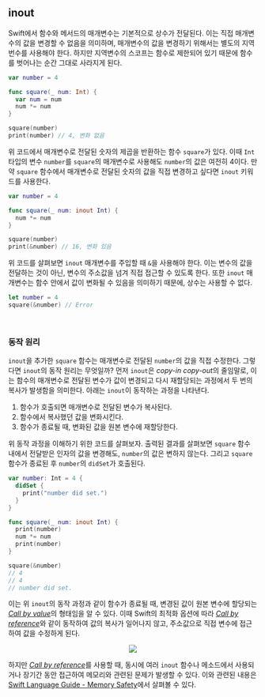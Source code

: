 ## inout

Swift에서 함수와 메서드의 매개변수는 기본적으로 상수가 전달된다. 이는 직접 매개변수의 값을 변경할 수 없음을 의미하며, 매개변수의 값을 변경하기 위해서는 별도의 지역번수를 사용해야 한다. 하지만 지역변수의 스코프는 함수로 제한되어 있기 때문에 함수를 벗어나는 순간 그대로 사라지게 된다.

```swift
var number = 4

func square(_ num: Int) {
  var num = num
  num *= num
}

square(number)
print(number) // 4, 변화 없음
```

위 코드에서 매개변수로 전달된 숫자의 제곱을 반환하는 함수 `square`가 있다. 이때  `Int` 타입의 변수 `number`를 `square`의 매개변수로 사용해도 `number`의 값은 여전히 4이다. 만약 `square` 함수에서 매개변수로 전달된 숫자의 값을 직접 변경하고 싶다면 `inout` 키워드를 사용한다.

```swift
var number = 4

func square(_ num: inout Int) {
  num *= num
}

square(number)
print(&number) // 16, 변화 있음
```

위 코드를 살펴보면 `inout` 매개변수를 주입할 때 `&`을 사용해야 한다. 이는 변수의 값을 전달하는 것이 아닌, 변수의 주소값을 넘겨 직접 접근할 수 있도록 한다. 또한 `inout` 매개변수는 함수 안에서 값이 변화될 수 있음을 의미하기 때문에, 상수는 사용할 수 없다.

```swift
let number = 4
square(&number) // Error
```

&nbsp;
### 동작 원리

`inout`을 추가한 `square` 함수는 매개변수로 전달된 `number`의 값을 직접 수정한다. 그렇다면 `inout`의 동작 원리는 무엇일까? 먼저 `inout`은 *copy-in copy-out*의 줄임말로, 이는 함수의 매개변수로 전달된 변수가 값이 변경되고 다시 재할당되는 과정에서 두 번의 복사가 발생함을 의미한다. 아래는 `inout`이 동작하는 과정을 나타낸다.

1. 함수가 호출되면 매개변수로 전달된 변수가 복사된다.
2. 함수에서 복사했던 값을 변화시킨다.
3. 함수가 종료될 때, 변화된 값을 원본 변수에 재할당한다.

위 동작 과정을 이해하기 위한 코드를 살펴보자. 출력된 결과를 살펴보면 `square` 함수 내에서 전달받은 인자의 값을 변경해도, `number`의 값은 변하지 않는다. 그리고 `square` 함수가 종료된 후 `number`의 `didSet`가 호출된다.

```swift
var number: Int = 4 {
  didSet {
    print("number did set.")
  }
}

func square(_ num: inout Int) {
  print(number)
  num *= num
  print(number)
}

square(&number)
// 4
// 4
// number did set.
```

이는 위 `inout`의 동작 과정과 같이 함수가 종료될 때, 변경된 값이 원본 변수에 할당되는 [*Call by value*](./call-by-value.md/#call-by-value)의 형태임을 알 수 있다. 이때 Swift의 최적화 옵션에 따라 [*Call by reference*](./call-by-value.md/#call-by-reference)와 같이 동작하여 값의 복사가 일어나지 않고, 주소값으로 직접 변수에 접근하여 값을 수정하게 된다.

<p align="center">
<img src="https://user-images.githubusercontent.com/61190690/175812947-87fd3f13-821b-4228-a444-d5129b339fd7.png">
</p>

하지만 [*Call by reference*](./call-by-value.md/#call-by-reference)를 사용할 때, 동시에 여러 `inout` 함수나 메소드에서 사용되거나 장기간 동안 접근하여 메모리와 관련된 문제가 발생할 수 있다. 이와 관련된 내용은 [Swift Language Guide - Memory Safety](https://docs.swift.org/swift-book/LanguageGuide/MemorySafety.html)에서 살펴볼 수 있다.